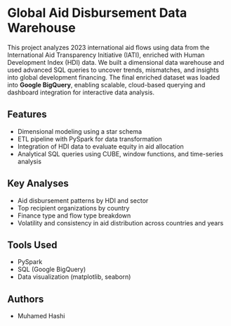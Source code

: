 # Global Aid Disbursement Data Warehouse

This project analyzes 2023 international aid flows using data from the International Aid Transparency Initiative (IATI), enriched with Human Development Index (HDI) data. We built a dimensional data warehouse and used advanced SQL queries to uncover trends, mismatches, and insights into global development financing. The final enriched dataset was loaded into **Google BigQuery**, enabling scalable, cloud-based querying and dashboard integration for interactive data analysis.


## Features
- Dimensional modeling using a star schema
- ETL pipeline with PySpark for data transformation
- Integration of HDI data to evaluate equity in aid allocation
- Analytical SQL queries using CUBE, window functions, and time-series analysis

## Key Analyses
- Aid disbursement patterns by HDI and sector
- Top recipient organizations by country
- Finance type and flow type breakdown
- Volatility and consistency in aid distribution across countries and years

## Tools Used
- PySpark
- SQL (Google BigQuery)
- Data visualization (matplotlib, seaborn)

## Authors
- Muhamed Hashi
